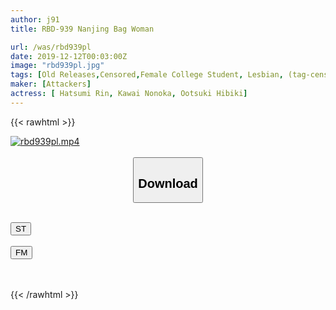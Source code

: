 ```yaml
---
author: j91
title: RBD-939 Nanjing Bag Woman

url: /was/rbd939pl
date: 2019-12-12T00:03:00Z
image: "rbd939pl.jpg"
tags: [Old Releases,Censored,Female College Student, Lesbian, (tag-censored), Training ]
maker: [Attackers]
actress: [ Hatsumi Rin, Kawai Nonoka, Ootsuki Hibiki]
---
```



{{< rawhtml >}}

<div class="video" data-videoid="Z3PDAAkQP9Sq2ly">
    <a href="javascript:;">
        <img src="/was/rbd939pl/rbd939pl.jpg" width="WIDTH" height="HEIGHT" alt="rbd939pl.mp4" loading="lazy">
    </a>
</div>

<script type="text/javascript" src="https://j91.asia/asset/on-demand-st.js"></script>

<br>
  <link rel="stylesheet" href="https://j91.asia/asset/bs5.css">
  
  <center>
  <button class="btn btn-primary" type="button" data-bs-toggle="collapse" data-bs-target=".multi-collapse" aria-expanded="false" aria-controls="multiCollapseExample1 multiCollapseExample2"><h2>Download</h2></button></center>
</p>
<div class="row">
  <div class="col">
    <div class="collapse multi-collapse" id="multiCollapseExample1">
      <div class="card card-body">
	      	      <br>
<div class="buttons">  
<a href="https://streamtape.to/v/Z3PDAAkQP9Sq2ly" target="_blank"><button class="btn-hover color-3"><i class="fa fa-download"></i> ST</button></a></div>
    </div>
  </div>
</div>
  <div class="col">
    <div class="collapse multi-collapse" id="multiCollapseExample2">
      <div class="card card-body">
	      <br>
<div class="buttons">
    <a href="https://filemoon.sx/d/t0aa0wk8rlnh" target="_blank"><button class="btn-hover color-8"><i class="fa fa-download"></i> FM</button></a></div>
<br><br>
      </div>
    </div>
  </div>
</div>

{{< /rawhtml >}}